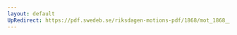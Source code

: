 ```yaml
---
layout: default
UpRedirect: https://pdf.swedeb.se/riksdagen-motions-pdf/1868/mot_1868__ak__00312/mot_1868__ak__00312_003.pdf
---
```

